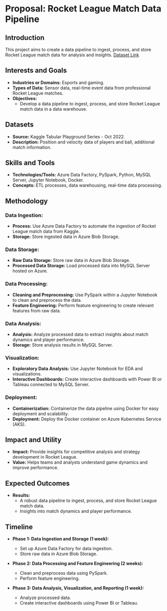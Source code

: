 # Proposal: Rocket League Match Data Pipeline

## Introduction
This project aims to create a data pipeline to ingest, process, and store Rocket League match data for analysis and insights.
[Dataset Link](https://www.kaggle.com/competitions/tabular-playground-series-oct-2022/data)

## Interests and Goals
- **Industries or Domains:** Esports and gaming.
- **Types of Data:** Sensor data, real-time event data from professional Rocket League matches.
- **Objectives:**
  - Develop a data pipeline to ingest, process, and store Rocket League match data in a data warehouse.

## Datasets
- **Source:** Kaggle Tabular Playground Series - Oct 2022.
- **Description:** Position and velocity data of players and ball, additional match information.

## Skills and Tools
- **Technologies/Tools:** Azure Data Factory, PySpark, Python, MySQL Server, Jupyter Notebook, Docker.
- **Concepts:** ETL processes, data warehousing, real-time data processing.

## Methodology

### Data Ingestion:
- **Process:** Use Azure Data Factory to automate the ingestion of Rocket League match data from Kaggle.
- **Storage:** Store ingested data in Azure Blob Storage.

### Data Storage:
- **Raw Data Storage:** Store raw data in Azure Blob Storage.
- **Processed Data Storage:** Load processed data into MySQL Server hosted on Azure.

### Data Processing:
- **Cleaning and Preprocessing:** Use PySpark within a Jupyter Notebook to clean and preprocess the data.
- **Feature Engineering:** Perform feature engineering to create relevant features from raw data.

### Data Analysis:
- **Analysis:** Analyze processed data to extract insights about match dynamics and player performance.
- **Storage:** Store analysis results in MySQL Server.

### Visualization:
- **Exploratory Data Analysis:** Use Jupyter Notebook for EDA and visualizations.
- **Interactive Dashboards:** Create interactive dashboards with Power BI or Tableau connected to MySQL Server.

### Deployment:
- **Containerization:** Containerize the data pipeline using Docker for easy deployment and scalability.
- **Deployment:** Deploy the Docker container on Azure Kubernetes Service (AKS).

## Impact and Utility
- **Impact:** Provide insights for competitive analysis and strategy development in Rocket League.
- **Value:** Helps teams and analysts understand game dynamics and improve performance.

## Expected Outcomes
- **Results:** 
  - A robust data pipeline to ingest, process, and store Rocket League match data.
  - Insights into match dynamics and player performance.

## Timeline
- **Phase 1: Data Ingestion and Storage (1 week):**
  - Set up Azure Data Factory for data ingestion.
  - Store raw data in Azure Blob Storage.

- **Phase 2: Data Processing and Feature Engineering (2 weeks):**
  - Clean and preprocess data using PySpark.
  - Perform feature engineering.

- **Phase 3: Data Analysis, Visualization, and Reporting (1 week):**
  - Analyze processed data.
  - Create interactive dashboards using Power BI or Tableau.
